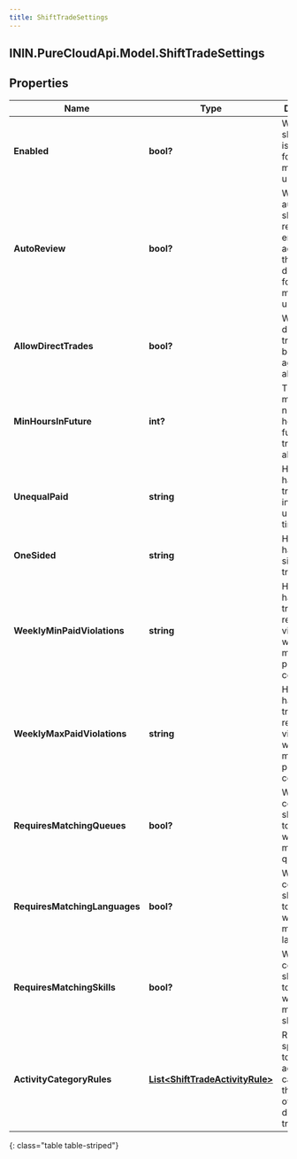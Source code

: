 ```yaml
---
title: ShiftTradeSettings
---
```

## ININ.PureCloudApi.Model.ShiftTradeSettings

## Properties

|Name | Type | Description | Notes|
|------------ | ------------- | ------------- | -------------|
| **Enabled** | **bool?** | Whether shift trading is enabled for this management unit | [optional] |
| **AutoReview** | **bool?** | Whether automatic shift trade review is enabled according to the rules defined in for this management unit | [optional] |
| **AllowDirectTrades** | **bool?** | Whether direct shift trades between agents are allowed | [optional] |
| **MinHoursInFuture** | **int?** | The minimum number of hours in the future shift trades are allowed | [optional] |
| **UnequalPaid** | **string** | How to handle shift trades which involve unequal paid times | [optional] |
| **OneSided** | **string** | How to handle one-sided shift trades | [optional] |
| **WeeklyMinPaidViolations** | **string** | How to handle shift trades which result in violations of weekly minimum paid time constraint | [optional] |
| **WeeklyMaxPaidViolations** | **string** | How to handle shift trades which result in violations of weekly maximum paid time constraint | [optional] |
| **RequiresMatchingQueues** | **bool?** | Whether to constrain shift trades to agents with matching queues | [optional] |
| **RequiresMatchingLanguages** | **bool?** | Whether to constrain shift trades to agents with matching languages | [optional] |
| **RequiresMatchingSkills** | **bool?** | Whether to constrain shift trades to agents with matching skills | [optional] |
| **ActivityCategoryRules** | [**List&lt;ShiftTradeActivityRule&gt;**](ShiftTradeActivityRule.html) | Rules that specify what to do with activity categories that are part of a shift defined in a trade | [optional] |
{: class="table table-striped"}


